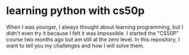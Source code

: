 # learning python with cs50p
 When I was younger, I always thought about learning programming, but I didn't even try it because I felt it was impossible. I started the "CS50P" course two months ago but am still at the zero level. In this repository, I want to tell you my challenges and how I will solve them.
